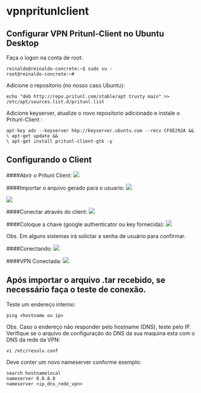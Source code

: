# vpnpritunlclient

Configurar VPN Pritunl-Client no Ubuntu Desktop 
---

Faça o logon na conta de root:
```shell
reinaldo@reinaldo-concrete:~$ sudo su -
root@reinaldo-concrete:~#
```

Adicione o repositorio (no nosso caso Ubuntu):
```shell
echo "deb http://repo.pritunl.com/stable/apt trusty main" >> /etc/apt/sources.list.d/pritunl.list
```
Adicione keyserver, atualize o novo repositorio adicionado e instale o Pritunl-Client :
```shell
apt-key adv --keyserver hkp://keyserver.ubuntu.com --recv CF8E292A && 
\ apt-get update && 
\ apt-get install pritunl-client-gtk -y
```

Configurando o Client
---
####Abrir o Pritunl Client:
![](https://github.com/cs-reinaldo-pinto/vpnpritunlclient/blob/master/imagens/01.png)


####Importar o arquivo gerado para o usuario:
![](https://github.com/cs-reinaldo-pinto/vpnpritunlclient/blob/master/imagens/02.png)

![](https://github.com/cs-reinaldo-pinto/vpnpritunlclient/blob/master/imagens/03.png)


####Conectar através do client:
![](https://github.com/cs-reinaldo-pinto/vpnpritunlclient/blob/master/imagens/04.png)


####Coloque a chave (google authenticator ou key fornecida):
![](https://github.com/cs-reinaldo-pinto/vpnpritunlclient/blob/master/imagens/05.png)

Obs. Em alguns sistemas irá solictar a senha de usuário para confirmar.

####Conectando:
![](https://github.com/cs-reinaldo-pinto/vpnpritunlclient/blob/master/imagens/07.png)

####VPN Conectada:
![](https://github.com/cs-reinaldo-pinto/vpnpritunlclient/blob/master/imagens/08.png)


Após importar o arquivo .tar recebido, se necessário faça o teste de conexão.
---

Teste um endereço interno:
```
ping <hostname ou ip>
```
Obs. Caso o endereço não responder pelo hostname (DNS), teste pelo IP. 
Verifique se o arquivo de configuração do DNS da sua maquina esta com o DNS da rede da VPN:
```shell
vi /etc/resolv.conf
```
Deve conter um novo nameserver conforme exemplo:
```shell
search hostnamelocal
nameserver 8.8.8.8 
nameserver <ip_dns_rede_vpn>
```

